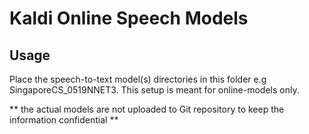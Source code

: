 # Kaldi Online Speech Models

## Usage

Place the speech-to-text model(s) directories in this folder e.g 
SingaporeCS_0519NNET3. This setup is meant for online-models only. 

** the actual models are not uploaded to Git repository to keep the information confidential **